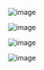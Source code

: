 ![image](https://github.com/web-god/parallax-website-nike/assets/132649294/c7c20b00-628a-4e44-a1d6-2dae094e8c18)

![image](https://github.com/web-god/parallax-website-nike/assets/132649294/2d9c8256-4d68-42e4-b336-b1515140f65c)

![image](https://github.com/web-god/parallax-website-nike/assets/132649294/b114b161-e8c0-4be7-9a52-3635d61cac24)

![image](https://github.com/web-god/parallax-website-nike/assets/132649294/8b6b5db3-dc7a-4df0-b651-5659330ddfd7)
